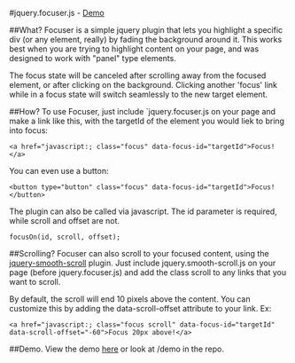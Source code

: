 #jquery.focuser.js - [Demo](http://kraigh.github.io/jquery-focuser/)

##What?
Focuser is a simple jquery plugin that lets you highlight a specific div (or any element, really) by fading the background around it. This works best when you are trying to highlight content on your page, and was designed to work with "panel" type elements.

The focus state will be canceled after scrolling away from the focused element, or after clicking on the background. Clicking another 'focus' link while in a focus state will switch seamlessly to the new target element.

##How?
To use Focuser, just include `jquery.focuser.js on your page and make a link like this, with the targetId of the element you would liek to bring into focus:

    <a href="javascript:; class="focus" data-focus-id="targetId">Focus!</a>

You can even use a button:

    <button type="button" class="focus" data-focus-id="targetId">Focus!</button>

The plugin can also be called via javascript. The id parameter is required, while scroll and offset are not.

    focusOn(id, scroll, offset);
    
##Scrolling?
Focuser can also scroll to your focused content, using the [jquery-smooth-scroll](https://github.com/kswedberg/jquery-smooth-scroll) plugin. Just include jquery.smooth-scroll.js on your page (before jquery.focuser.js) and add the class scroll to any links that you want to scroll.

By default, the scroll will end 10 pixels above the content. You can customize this by adding the data-scroll-offset attribute to your link. Ex:

    <a href="javascript:; class="focus scroll" data-focus-id="targetId" data-scroll-offset="-60">Focus 20px above!</a>
    
##Demo.
View the demo [here](http://kraigh.github.io/jquery-focuser/) or look at /demo in the repo.
